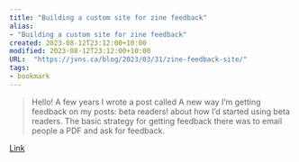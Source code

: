 ```yaml
---
title: "Building a custom site for zine feedback"
alias:
- "Building a custom site for zine feedback"
created: 2023-08-12T23:12:00+10:00
modified: 2023-08-12T23:12:00+10:00
URL:  "https://jvns.ca/blog/2023/03/31/zine-feedback-site/"
tags:
- bookmark
---
```


> Hello! A few years I wrote a post called A new way I’m getting feedback on my posts: beta readers! about how I’d started using beta readers. The basic strategy for getting feedback there was to email people a PDF and ask for feedback.

[Link](https://jvns.ca/blog/2023/03/31/zine-feedback-site/)

